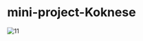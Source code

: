 # mini-project-Koknese
![11](https://github.com/user-attachments/assets/8868adde-eaef-47c2-b8f0-9e38005db6fa)

